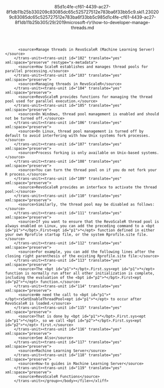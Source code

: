 <?xml version="1.0"?><xliff version="1.2" xmlns="urn:oasis:names:tc:xliff:document:1.2" xmlns:xsi="http://www.w3.org/2001/XMLSchema-instance" xsi:schemaLocation="urn:oasis:names:tc:xliff:document:1.2 xliff-core-1.2-transitional.xsd"><file datatype="xml" original="how-to-developer-manage-threads.md" source-language="en-US" target-language="en-US"><header><tool tool-id="mdxliff" tool-name="mdxliff" tool-version="1.0-8ab897d" tool-company="Microsoft" /><xliffext:skl_file_name xmlns:xliffext="urn:microsoft:content:schema:xliffextensions">85d1c4fe-cf61-4439-ac27-8f1db11b25b330209c83085dc65c525727512e783ba6f33bb5c9.skl</xliffext:skl_file_name><xliffext:version xmlns:xliffext="urn:microsoft:content:schema:xliffextensions">1.2</xliffext:version><xliffext:ms.openlocfilehash xmlns:xliffext="urn:microsoft:content:schema:xliffextensions">30209c83085dc65c525727512e783ba6f33bb5c9</xliffext:ms.openlocfilehash><xliffext:ms.sourcegitcommit xmlns:xliffext="urn:microsoft:content:schema:xliffextensions">85d1c4fe-cf61-4439-ac27-8f1db11b25b3</xliffext:ms.sourcegitcommit><xliffext:ms.lasthandoff xmlns:xliffext="urn:microsoft:content:schema:xliffextensions">05/29/2019</xliffext:ms.lasthandoff><xliffext:ms.openlocfilepath xmlns:xliffext="urn:microsoft:content:schema:xliffextensions">microsoft-r\r\how-to-developer-manage-threads.md</xliffext:ms.openlocfilepath></header><body><group id="content" extype="content"><trans-unit id="101" translate="yes" xml:space="preserve" restype="x-metadata">
          <source>Manage threads in RevoScaleR (Machine Learning Server)</source>
        </trans-unit><trans-unit id="102" translate="yes" xml:space="preserve" restype="x-metadata">
          <source>How ScaleR establishes and manages thread pools for parallel processing.</source>
        </trans-unit><trans-unit id="103" translate="yes" xml:space="preserve">
          <source>Managing threads in RevoScaleR</source>
        </trans-unit><trans-unit id="104" translate="yes" xml:space="preserve">
          <source>RevoScaleR provides functions for managing the thread pool used for parallel execution.</source>
        </trans-unit><trans-unit id="105" translate="yes" xml:space="preserve">
          <source>On Windows, thread pool management is enabled and should not be turned off.</source>
        </trans-unit><trans-unit id="106" translate="yes" xml:space="preserve">
          <source>On Linux, thread pool management is turned off by default to avoid interfering with how Unix systems fork processes.</source>
        </trans-unit><trans-unit id="107" translate="yes" xml:space="preserve">
          <source>Process forking is only available on Unix-based systems.</source>
        </trans-unit><trans-unit id="108" translate="yes" xml:space="preserve">
          <source>You can turn the thread pool on if you do not fork your R process.</source>
        </trans-unit><trans-unit id="109" translate="yes" xml:space="preserve">
          <source>RevoScaleR provides an interface to activate the thread pool:</source>
        </trans-unit><trans-unit id="110" translate="yes" xml:space="preserve">
          <source>Similarly, the thread pool may be disabled as follows:</source>
        </trans-unit><trans-unit id="111" translate="yes" xml:space="preserve">
          <source>If you want to ensure that the RevoScaleR thread pool is always enabled on Linux, you can add the preceding command to a <bpt id="p1">*</bpt>.First<ept id="p1">*</ept> function defined in either your own Rprofile startup file, or the system Rprofile.site file.</source>
        </trans-unit><trans-unit id="112" translate="yes" xml:space="preserve">
          <source>For example, you can add the following lines after the closing right parenthesis of the existing Rprofile.site file:</source>
        </trans-unit><trans-unit id="113" translate="yes" xml:space="preserve">
          <source>The <bpt id="p1">*</bpt>.First.sys<ept id="p1">*</ept> function is normally run after all other initialization is complete, including the evaluation of the <bpt id="p2">*</bpt>.First<ept id="p2">*</ept> function.</source>
        </trans-unit><trans-unit id="114" translate="yes" xml:space="preserve">
          <source>We need the call to <bpt id="p1">*</bpt>rxSetEnableThreadPool<ept id="p1">*</ept> to occur after RevoScaleR is loaded.</source>
        </trans-unit><trans-unit id="115" translate="yes" xml:space="preserve">
          <source>That is done by <bpt id="p1">*</bpt>.First.sys<ept id="p1">*</ept>, so we call <bpt id="p2">*</bpt>.First.sys<ept id="p2">*</ept> first.</source>
        </trans-unit><trans-unit id="116" translate="yes" xml:space="preserve">
          <source>See Also</source>
        </trans-unit><trans-unit id="117" translate="yes" xml:space="preserve">
          <source>Machine Learning Server</source>
        </trans-unit><trans-unit id="118" translate="yes" xml:space="preserve">
          <source>How-to guides in Machine Learning Server</source>
        </trans-unit><trans-unit id="119" translate="yes" xml:space="preserve">
          <source>RevoScaleR Functions</source>
        </trans-unit></group></body></file></xliff>